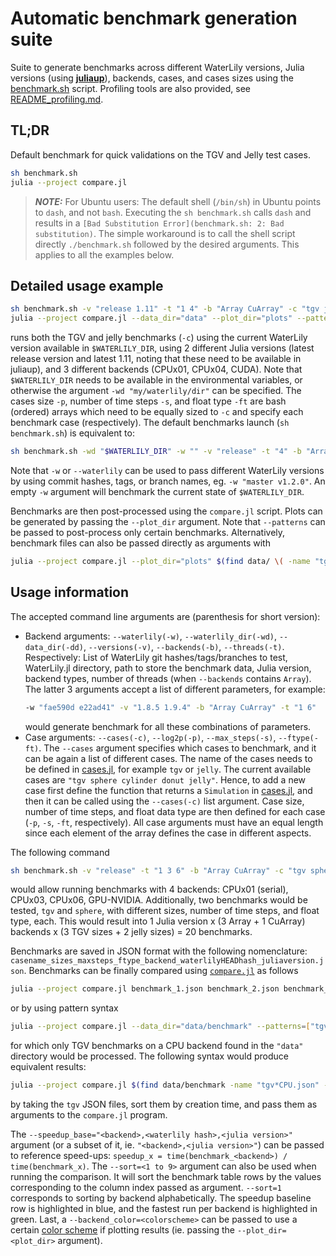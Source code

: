 # Automatic benchmark generation suite

Suite to generate benchmarks across different WaterLily versions, Julia versions (using [**juliaup**](https://github.com/JuliaLang/juliaup)), backends, cases, and cases sizes using the [benchmark.sh](./benchmark.sh) script. Profiling tools are also provided, see [README_profiling.md](README_profiling.md).

## TL;DR
Default benchmark for quick validations on the TGV and Jelly test cases.
```sh
sh benchmark.sh
julia --project compare.jl
```

> **_NOTE:_** For Ubuntu users: The default shell (`/bin/sh`) in Ubuntu points to `dash`, and not `bash`. Executing the `sh benchmark.sh` calls `dash`  and results in a `[Bad Substitution Error](benchmark.sh: 2: Bad substitution)`. The simple workaround is to call the shell script directly `./benchmark.sh` followed by the desired arguments. This applies to all the examples below.

## Detailed usage example
```sh
sh benchmark.sh -v "release 1.11" -t "1 4" -b "Array CuArray" -c "tgv jelly" -p "6,7 5,6" -s "100 100" -ft "Float32 Float64"
julia --project compare.jl --data_dir="data" --plot_dir="plots" --patterns=["tgv","jelly"] --sort=1
```
runs both the TGV and jelly benchmarks (`-c`) using the current WaterLily version available in `$WATERLILY_DIR`, using 2 different Julia versions (latest release version and latest 1.11, noting that these need to be available in juliaup), and 3 different backends (CPUx01, CPUx04, CUDA). Note that `$WATERLILY_DIR` needs to be available in the environmental variables, or otherwise the argument `-wd "my/waterlily/dir"` can be specified. The cases size `-p`, number of time steps `-s`, and float type `-ft` are bash (ordered) arrays which need to be equally sized to `-c` and specify each benchmark case (respectively).
The default benchmarks launch (`sh benchmark.sh`) is equivalent to:
```sh
sh benchmark.sh -wd "$WATERLILY_DIR" -w "" -v "release" -t "4" -b "Array CuArray" -c "tgv jelly" -p "6,7 5,6" -s "100 100" -ft "Float32 Float32"
```
Note that `-w` or `--waterlily` can be used to pass different WaterLily versions by using commit hashes, tags, or branch names, eg. `-w "master v1.2.0"`. An empty `-w` argument will benchmark the current state of `$WATERLILY_DIR`.

Benchmarks are then post-processed using the `compare.jl` script. Plots can be generated by passing the `--plot_dir` argument. Note that `--patterns` can be passed to post-process only certain benchmarks. Alternatively, benchmark files can also be passed directly as arguments with
```sh
julia --project compare.jl --plot_dir="plots" $(find data/ \( -name "tgv*json" -o -name "jelly*json" \) -printf "%T@ %Tc %p\n" | sort -n | awk '{print $7}')
```

## Usage information
The accepted command line arguments are (parenthesis for short version):
 - Backend arguments: `--waterlily(-w)`, `--waterlily_dir(-wd)`, `--data_dir(-dd)`, `--versions(-v)`, `--backends(-b)`, `--threads(-t)`. Respectively: List of WaterLily git hashes/tags/branches to test, WaterLily.jl directory, path to store the benchmark data, Julia version, backend types, number of threads (when `--backends` contains `Array`). The latter 3 arguments accept a list of different parameters, for example:
    ```sh
    -w "fae590d e22ad41" -v "1.8.5 1.9.4" -b "Array CuArray" -t "1 6"
    ```
    would generate benchmark for all these combinations of parameters.
 - Case arguments: `--cases(-c)`, `--log2p(-p)`, `--max_steps(-s)`, `--ftype(-ft)`. The `--cases` argument specifies which cases to benchmark, and it can be again a list of different cases. The name of the cases needs to be defined in [cases.jl](cases.jl), for example `tgv` or `jelly`. The current available cases are `"tgv sphere cylinder donut jelly"`. Hence, to add a new case first define the function that returns a `Simulation` in [cases.jl](./cases.jl), and then it can be called using the `--cases(-c)` list argument. Case size, number of time steps, and float data type are then defined for each case (`-p`, `-s`, `-ft`, respectively). All case arguments must have an equal length since each element of the array defines the case in different aspects.

The following command
```sh
sh benchmark.sh -v "release" -t "1 3 6" -b "Array CuArray" -c "tgv sphere" -p "6,7,8 5,6" -s "10 100" -ft "Float64 Float32"
```
would allow running benchmarks with 4 backends: CPUx01 (serial), CPUx03, CPUx06, GPU-NVIDIA. Additionally, two benchmarks would be tested, `tgv` and `sphere`, with different sizes, number of time steps, and float type, each. This would result into 1 Julia version x (3 Array + 1 CuArray) backends x (3 TGV sizes + 2 jelly sizes) = 20 benchmarks.

Benchmarks are saved in JSON format with the following nomenclature: `casename_sizes_maxsteps_ftype_backend_waterlilyHEADhash_juliaversion.json`. Benchmarks can be finally compared using [`compare.jl`](./compare.jl) as follows
```sh
julia --project compare.jl benchmark_1.json benchmark_2.json benchmark_3.json ...
```
or by using pattern syntax
```sh
julia --project compare.jl --data_dir="data/benchmark" --patterns=["tgv*CPU"]
```
for which only TGV benchmarks on a CPU backend found in the `"data"` directory would be processed. The following syntax would produce equivalent results:
```sh
julia --project compare.jl $(find data/benchmark -name "tgv*CPU.json" -printf "%T@ %Tc %p\n" | sort -n | awk '{print $7}') --sort=1
```
by taking the `tgv` JSON files, sort them by creation time, and pass them as arguments to the `compare.jl` program.

The `--speedup_base="<backend>,<waterlily hash>,<julia version>"` argument (or a subset of it, ie. `"<backend>,<julia version>"`) can be passed to reference speed-ups: `speedup_x = time(benchmark_<backend>) / time(benchmark_x)`. The `--sort=<1 to 9>` argument can also be used when running the comparison. It will sort the benchmark table rows by the values corresponding to the column index passed as argument. `--sort=1` corresponds to sorting by backend alphabetically. The speedup baseline row is highlighted in blue, and the fastest run per backend is highlighted in green. Last, a `--backend_color=<colorscheme>` can be passed to use a certain [color scheme](https://docs.juliaplots.org/dev/generated/colorschemes/) if plotting results (ie. passing the `--plot_dir=<plot_dir>` argument).
